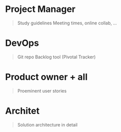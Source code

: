 
# Project Manager

> Study guidelines
> Meeting times, online collab, ...

# DevOps

> Git repo
> Backlog tool (Pivotal Tracker)

# Product owner + all

> Proeminent user stories

# Architet

> Solution architecture in detail
